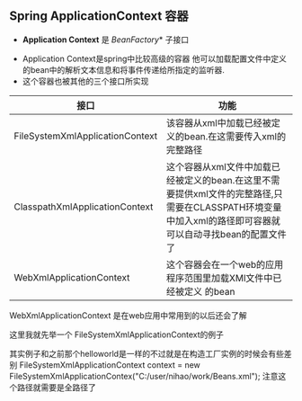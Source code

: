 ## Spring ApplicationContext 容器
+ **Application Context** 是  *BeanFactory** 子接口
- Application Context是spring中比较高级的容器 他可以加载配置文件中定义的bean中的解析文本信息和将事件传递给所指定的监听器.
- 这个容器也被其他的三个接口所实现  

| 接口                            | 功能                                                                                                                                                     |
|---------------------------------|----------------------------------------------------------------------------------------------------------------------------------------------------------|
| FileSystemXmlApplicationContext | 该容器从xml中加载已经被定义的bean.在这需要传入xml的完整路径                                                                                              |
| ClasspathXmlApplicationContext  | 这个容器从xml文件中加载已经被定义的bean.在这里不需要提供xml文件的完整路径,只需要在CLASSPATH环境变量中加入xml的路径即可容器就可以自动寻找bean的配置文件了 |
| WebXmlApplicationContext        | 这个容器会在一个web的应用程序范围里加载XMl文件中已经被定义 的bean                                                                                        |

WebXmlApplicationContext 是在web应用中常用到的以后还会了解 



这里我就先举一个 FileSystemXmlApplicationContext的例子  

其实例子和之前那个helloworld是一样的不过就是在构造工厂实例的时候会有些差别 
 FileSystemXmlApplicationContext  context = new  FileSystemXmlApplicationContex("C:/user/nihao/work/Beans.xml");   注意这个路径就需要是全路径了  





